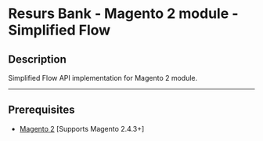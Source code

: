 # Resurs Bank - Magento 2 module - Simplified Flow

## Description

Simplified Flow API implementation for Magento 2 module.

---

## Prerequisites

* [Magento 2](https://devdocs.magento.com/guides/v2.4/install-gde/bk-install-guide.html) [Supports Magento 2.4.3+]
